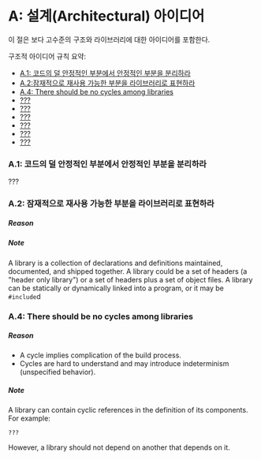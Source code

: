 
# <a name="S-A"></a>A: 설계(Architectural) 아이디어

이 절은 보다 고수준의 구조와 라이브러리에 대한 아이디어를 포함한다.

구조적 아이디어 규칙 요약:

* [A.1: 코드의 덜 안정적인 부분에서 안정적인 부분을 분리하라](#Ra-stable)
* [A.2:잠재적으로 재사용 가능한 부분을 라이브러리로 표현하라](#Ra-lib)
* [A.4: There should be no cycles among libraries](#?Ra-dag)
* [???](#???)
* [???](#???)
* [???](#???)
* [???](#???)
* [???](#???)
* [???](#???)

### <a name="Ra-stable"></a>A.1: 코드의 덜 안정적인 부분에서 안정적인 부분을 분리하라

???

### <a name="Ra-lib"></a>A.2: 잠재적으로 재사용 가능한 부분을 라이브러리로 표현하라

##### Reason

##### Note

A library is a collection of declarations and definitions maintained, documented, and shipped together.
A library could be a set of headers (a "header only library") or a set of headers plus a set of object files.
A library can be statically or dynamically linked into a program, or it may be `#include`d


### <a name="Ra-dag"></a>A.4: There should be no cycles among libraries

##### Reason

* A cycle implies complication of the build process.
* Cycles are hard to understand and may introduce indeterminism (unspecified behavior).

##### Note

A library can contain cyclic references in the definition of its components.
For example:

    ???

However, a library should not depend on another that depends on it.

